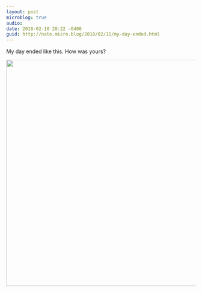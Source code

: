 ```yaml
---
layout: post
microblog: true
audio: 
date: 2018-02-10 20:22 -0400
guid: http://nate.micro.blog/2018/02/11/my-day-ended.html
---
```

My day ended like this. How was yours?

<img src="http://nate.micro.blog/uploads/2018/4b612acebd.jpg" width="600" height="600" />
